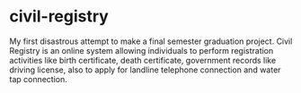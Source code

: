 # civil-registry
My first disastrous attempt to make a final semester graduation project. Civil Registry is an online system allowing individuals to perform registration activities like birth certificate, death certificate, government records like driving license, also to apply for landline telephone connection and water tap connection.
